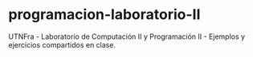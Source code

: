 # programacion-laboratorio-II
UTNFra - Laboratorio de Computación II y Programación II - Ejemplos y ejercicios compartidos en clase.
